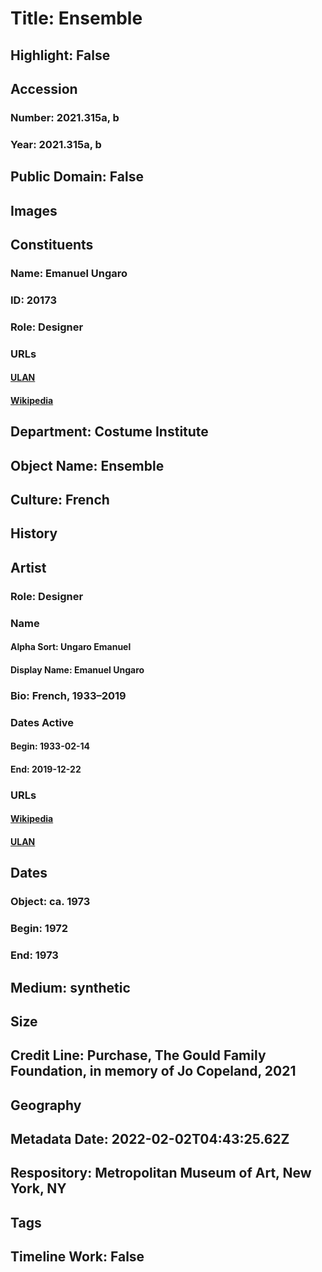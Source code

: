 # Title: Ensemble
## Highlight: False
## Accession
### Number: 2021.315a, b
### Year: 2021.315a, b
## Public Domain: False
## Images
## Constituents
### Name: Emanuel Ungaro
### ID: 20173
### Role: Designer
### URLs
#### [ULAN](http://vocab.getty.edu/page/ulan/500066056)
#### [Wikipedia](https://www.wikidata.org/wiki/Q529203)
## Department: Costume Institute
## Object Name: Ensemble
## Culture: French
## History
## Artist
### Role: Designer
### Name
#### Alpha Sort: Ungaro Emanuel
#### Display Name: Emanuel Ungaro
### Bio: French, 1933–2019
### Dates Active
#### Begin: 1933-02-14
#### End: 2019-12-22
### URLs
#### [Wikipedia](https://www.wikidata.org/wiki/Q529203)
#### [ULAN](http://vocab.getty.edu/page/ulan/500066056)
## Dates
### Object: ca. 1973
### Begin: 1972
### End: 1973
## Medium: synthetic
## Size
## Credit Line: Purchase, The Gould Family Foundation, in memory of Jo Copeland, 2021
## Geography
## Metadata Date: 2022-02-02T04:43:25.62Z
## Respository: Metropolitan Museum of Art, New York, NY
## Tags
## Timeline Work: False